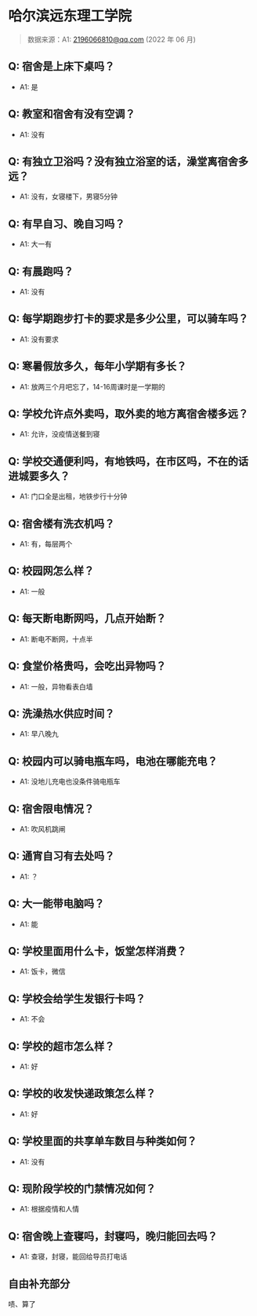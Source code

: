 # 哈尔滨远东理工学院

> 数据来源：A1: 2196066810@qq.com (2022 年 06 月)

## Q: 宿舍是上床下桌吗？

- A1: 是

## Q: 教室和宿舍有没有空调？

- A1: 没有

## Q: 有独立卫浴吗？没有独立浴室的话，澡堂离宿舍多远？

- A1: 没有，女寝楼下，男寝5分钟

## Q: 有早自习、晚自习吗？

- A1: 大一有

## Q: 有晨跑吗？

- A1: 没有

## Q: 每学期跑步打卡的要求是多少公里，可以骑车吗？

- A1: 没有要求

## Q: 寒暑假放多久，每年小学期有多长？

- A1: 放两三个月吧忘了，14-16周课时是一学期的

## Q: 学校允许点外卖吗，取外卖的地方离宿舍楼多远？

- A1: 允许，没疫情送餐到寝

## Q: 学校交通便利吗，有地铁吗，在市区吗，不在的话进城要多久？

- A1: 门口全是出租，地铁步行十分钟

## Q: 宿舍楼有洗衣机吗？

- A1: 有，每层两个

## Q: 校园网怎么样？

- A1: 一般

## Q: 每天断电断网吗，几点开始断？

- A1: 断电不断网，十点半

## Q: 食堂价格贵吗，会吃出异物吗？

- A1: 一般，异物看表白墙

## Q: 洗澡热水供应时间？

- A1: 早八晚九

## Q: 校园内可以骑电瓶车吗，电池在哪能充电？

- A1: 没地儿充电也没条件骑电瓶车

## Q: 宿舍限电情况？

- A1: 吹风机跳闸

## Q: 通宵自习有去处吗？

- A1: ？

## Q: 大一能带电脑吗？

- A1: 能

## Q: 学校里面用什么卡，饭堂怎样消费？

- A1: 饭卡，微信

## Q: 学校会给学生发银行卡吗？

- A1: 不会

## Q: 学校的超市怎么样？

- A1: 好

## Q: 学校的收发快递政策怎么样？

- A1: 好

## Q: 学校里面的共享单车数目与种类如何？

- A1: 没有

## Q: 现阶段学校的门禁情况如何？

- A1: 根据疫情和人情

## Q: 宿舍晚上查寝吗，封寝吗，晚归能回去吗？

- A1: 查寝，封寝，能回给导员打电话

## 自由补充部分

啧、算了